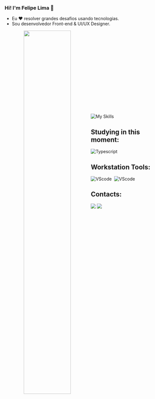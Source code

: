 ### Hi! I'm Felipe Lima 👋

- Eu ❤️ resolver grandes desafios usando tecnologias.
- Sou desenvolvedor Front-end & UI/UX Designer.

<div  align="center" style="margin-bottom:100px">

<img width=55% align="left"  src="https://github-readme-streak-stats.herokuapp.com?user=flfelipelima&theme=white&border_radius=5&locale=pt_BR" />
</div>

<br><br><br><br><br><br><br><br><br><br>

![My Skills](https://skillicons.dev/icons?i=js,html,css,figma,git,github,python,ps,wordpress)

## Studying in this moment:
![Typescript](https://img.shields.io/badge/TypeScript-007ACC?style=for-the-badge&logo=typescript&logoColor=white)&nbsp;

## Workstation Tools:
![VScode](https://img.shields.io/badge/vscode-4285F4?style=for-the-badge&logo=vscode&logoColor=white)&nbsp;
![VScode](https://img.shields.io/badge/colab-4285F4?style=for-the-badge&logo=colab&logoColor=white)&nbsp;

## Contacts:

<div> 
<a href = "mailto:mota.felipelima@gmail.com"> <img src="https://img.shields.io/badge/Instagram-E4405F?style=for-the-badge&logo=instagram&logoColor=white" target="_blank"></a>
<a href="https://www.linkedin.com/in/flfelipelima/"><img src="https://img.shields.io/badge/LinkedIn-0077B5?style=for-the-badge&logo=linkedin&logoColor=white" target="_blank"></a>  
</div>&nbsp;&nbsp;
